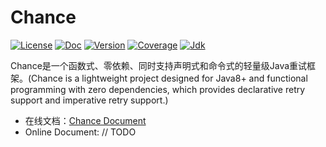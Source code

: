 # Chance

[![License](https://img.shields.io/badge/license-MIT%20License-blue.svg)](https://github.com/zjcscut/chance/blob/main/LICENSE)
[![Doc](https://img.shields.io/badge/doc-Document-brightgreen.svg)](https://github.com/zjcscut/chance/blob/main/LICENSE)
[![Version](https://img.shields.io/badge/version-0.0.1-orange.svg)](https://github.com/zjcscut/chance)
[![Coverage](https://img.shields.io/badge/coverage-95%25-8A2BE2.svg)](https://github.com/zjcscut/chance)
[![Jdk](https://img.shields.io/badge/jdk-1.8+-yellow.svg)](https://openjdk.org)

Chance是一个函数式、零依赖、同时支持声明式和命令式的轻量级Java重试框架。(Chance is a lightweight project designed for Java8+ and 
functional programming with zero dependencies, which provides declarative retry support and imperative retry support.)

- 在线文档：[Chance Document](https://project.vlts.cn/chance)
- Online Document: // TODO